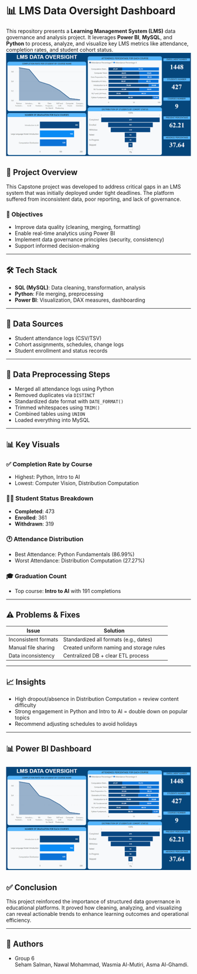 # 📊 LMS Data Oversight Dashboard

This repository presents a **Learning Management System (LMS)** data governance and analysis project. It leverages **Power BI**, **MySQL**, and **Python** to process, analyze, and visualize key LMS metrics like attendance, completion rates, and student cohort status.
![Dashboard Screenshot](Dashboard.png)


## 🚀 Project Overview

This Capstone project was developed to address critical gaps in an LMS system that was initially deployed under tight deadlines. The platform suffered from inconsistent data, poor reporting, and lack of governance.

### 🎯 Objectives

- Improve data quality (cleaning, merging, formatting)
- Enable real-time analytics using Power BI
- Implement data governance principles (security, consistency)
- Support informed decision-making

---

## 🛠 Tech Stack

- **SQL (MySQL)**: Data cleaning, transformation, analysis
- **Python**: File merging, preprocessing
- **Power BI**: Visualization, DAX measures, dashboarding

---

## 📂 Data Sources

- Student attendance logs (CSV/TSV)
- Cohort assignments, schedules, change logs
- Student enrollment and status records

---

## 🔄 Data Preprocessing Steps

- Merged all attendance logs using Python
- Removed duplicates via `DISTINCT`
- Standardized date format with `DATE_FORMAT()`
- Trimmed whitespaces using `TRIM()`
- Combined tables using `UNION`
- Loaded everything into MySQL

---

## 📊 Key Visuals

### ✅ Completion Rate by Course
- Highest: Python, Intro to AI
- Lowest: Computer Vision, Distribution Computation

### 🧍‍♀️ Student Status Breakdown
- **Completed**: 473
- **Enrolled**: 361
- **Withdrawn**: 319

### 🕐 Attendance Distribution
- Best Attendance: Python Fundamentals (86.99%)
- Worst Attendance: Distribution Computation (27.27%)

### 🎓 Graduation Count
- Top course: **Intro to AI** with 191 completions

---

## ⚠️ Problems & Fixes

| Issue | Solution |
|-------|----------|
| Inconsistent formats | Standardized all formats (e.g., dates) |
| Manual file sharing | Created uniform naming and storage rules |
| Data inconsistency | Centralized DB + clear ETL process |

---

## 📈 Insights

- High dropout/absence in Distribution Computation = review content difficulty
- Strong engagement in Python and Intro to AI = double down on popular topics
- Recommend adjusting schedules to avoid holidays

---
## 📊 Power BI Dashboard
![Dashboard Screenshot](Dashboard.png)
---
## ✅ Conclusion

This project reinforced the importance of structured data governance in educational platforms. It proved how cleaning, analyzing, and visualizing can reveal actionable trends to enhance learning outcomes and operational efficiency.

---

## 📌 Authors
- Group 6  
Seham Salman,
Nawal Mohammad,
Wasmia Al-Mutiri,
Asma Al-Ghamdi.
